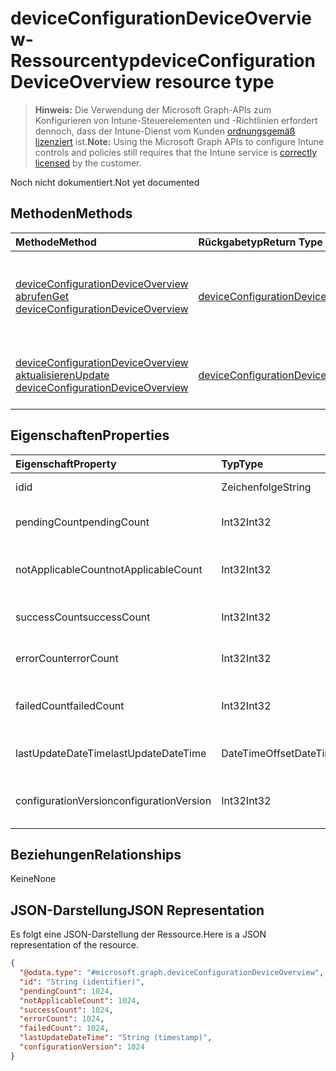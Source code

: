 # <a name="deviceconfigurationdeviceoverview-resource-type"></a><span data-ttu-id="b1a13-101">deviceConfigurationDeviceOverview-Ressourcentyp</span><span class="sxs-lookup"><span data-stu-id="b1a13-101">deviceConfigurationDeviceOverview resource type</span></span>

> <span data-ttu-id="b1a13-102">**Hinweis:** Die Verwendung der Microsoft Graph-APIs zum Konfigurieren von Intune-Steuerelementen und -Richtlinien erfordert dennoch, dass der Intune-Dienst vom Kunden [ordnungsgemäß lizenziert](https://go.microsoft.com/fwlink/?linkid=839381) ist.</span><span class="sxs-lookup"><span data-stu-id="b1a13-102">**Note:** Using the Microsoft Graph APIs to configure Intune controls and policies still requires that the Intune service is [correctly licensed](https://go.microsoft.com/fwlink/?linkid=839381) by the customer.</span></span>

<span data-ttu-id="b1a13-103">Noch nicht dokumentiert.</span><span class="sxs-lookup"><span data-stu-id="b1a13-103">Not yet documented</span></span>
## <a name="methods"></a><span data-ttu-id="b1a13-104">Methoden</span><span class="sxs-lookup"><span data-stu-id="b1a13-104">Methods</span></span>
|<span data-ttu-id="b1a13-105">Methode</span><span class="sxs-lookup"><span data-stu-id="b1a13-105">Method</span></span>|<span data-ttu-id="b1a13-106">Rückgabetyp</span><span class="sxs-lookup"><span data-stu-id="b1a13-106">Return Type</span></span>|<span data-ttu-id="b1a13-107">Beschreibung</span><span class="sxs-lookup"><span data-stu-id="b1a13-107">Description</span></span>|
|:---|:---|:---|
|[<span data-ttu-id="b1a13-108">deviceConfigurationDeviceOverview abrufen</span><span class="sxs-lookup"><span data-stu-id="b1a13-108">Get deviceConfigurationDeviceOverview</span></span>](../api/intune_deviceconfig_deviceconfigurationdeviceoverview_get.md)|[<span data-ttu-id="b1a13-109">deviceConfigurationDeviceOverview</span><span class="sxs-lookup"><span data-stu-id="b1a13-109">deviceConfigurationDeviceOverview</span></span>](../resources/intune_deviceconfig_deviceconfigurationdeviceoverview.md)|<span data-ttu-id="b1a13-110">Lesen von Eigenschaften und Beziehungen des [deviceConfigurationDeviceOverview](../resources/intune_deviceconfig_deviceconfigurationdeviceoverview.md)-Objekts.</span><span class="sxs-lookup"><span data-stu-id="b1a13-110">Read properties and relationships of the [deviceConfigurationDeviceOverview](../resources/intune_deviceconfig_deviceconfigurationdeviceoverview.md) object.</span></span>|
|[<span data-ttu-id="b1a13-111">deviceConfigurationDeviceOverview aktualisieren</span><span class="sxs-lookup"><span data-stu-id="b1a13-111">Update deviceConfigurationDeviceOverview</span></span>](../api/intune_deviceconfig_deviceconfigurationdeviceoverview_update.md)|[<span data-ttu-id="b1a13-112">deviceConfigurationDeviceOverview</span><span class="sxs-lookup"><span data-stu-id="b1a13-112">deviceConfigurationDeviceOverview</span></span>](../resources/intune_deviceconfig_deviceconfigurationdeviceoverview.md)|<span data-ttu-id="b1a13-113">Aktualisieren der Eigenschaften eines [deviceConfigurationDeviceOverview](../resources/intune_deviceconfig_deviceconfigurationdeviceoverview.md)-Objekts.</span><span class="sxs-lookup"><span data-stu-id="b1a13-113">Update the properties of a [deviceConfigurationDeviceOverview](../resources/intune_deviceconfig_deviceconfigurationdeviceoverview.md) object.</span></span>|

## <a name="properties"></a><span data-ttu-id="b1a13-114">Eigenschaften</span><span class="sxs-lookup"><span data-stu-id="b1a13-114">Properties</span></span>
|<span data-ttu-id="b1a13-115">Eigenschaft</span><span class="sxs-lookup"><span data-stu-id="b1a13-115">Property</span></span>|<span data-ttu-id="b1a13-116">Typ</span><span class="sxs-lookup"><span data-stu-id="b1a13-116">Type</span></span>|<span data-ttu-id="b1a13-117">Beschreibung</span><span class="sxs-lookup"><span data-stu-id="b1a13-117">Description</span></span>|
|:---|:---|:---|
|<span data-ttu-id="b1a13-118">id</span><span class="sxs-lookup"><span data-stu-id="b1a13-118">id</span></span>|<span data-ttu-id="b1a13-119">Zeichenfolge</span><span class="sxs-lookup"><span data-stu-id="b1a13-119">String</span></span>|<span data-ttu-id="b1a13-120">Schlüssel der Entität</span><span class="sxs-lookup"><span data-stu-id="b1a13-120">Key of the entity.</span></span>|
|<span data-ttu-id="b1a13-121">pendingCount</span><span class="sxs-lookup"><span data-stu-id="b1a13-121">pendingCount</span></span>|<span data-ttu-id="b1a13-122">Int32</span><span class="sxs-lookup"><span data-stu-id="b1a13-122">Int32</span></span>|<span data-ttu-id="b1a13-123">Anzahl der ausstehenden Geräte</span><span class="sxs-lookup"><span data-stu-id="b1a13-123">Number of pending devices</span></span>|
|<span data-ttu-id="b1a13-124">notApplicableCount</span><span class="sxs-lookup"><span data-stu-id="b1a13-124">notApplicableCount</span></span>|<span data-ttu-id="b1a13-125">Int32</span><span class="sxs-lookup"><span data-stu-id="b1a13-125">Int32</span></span>|<span data-ttu-id="b1a13-126">Anzahl der ausgenommenen Geräte</span><span class="sxs-lookup"><span data-stu-id="b1a13-126">Number of not applicable devices</span></span>|
|<span data-ttu-id="b1a13-127">successCount</span><span class="sxs-lookup"><span data-stu-id="b1a13-127">successCount</span></span>|<span data-ttu-id="b1a13-128">Int32</span><span class="sxs-lookup"><span data-stu-id="b1a13-128">Int32</span></span>|<span data-ttu-id="b1a13-129">Anzahl der erfolgreichen Geräte</span><span class="sxs-lookup"><span data-stu-id="b1a13-129">Number of succeeded devices</span></span>|
|<span data-ttu-id="b1a13-130">errorCount</span><span class="sxs-lookup"><span data-stu-id="b1a13-130">errorCount</span></span>|<span data-ttu-id="b1a13-131">Int32</span><span class="sxs-lookup"><span data-stu-id="b1a13-131">Int32</span></span>|<span data-ttu-id="b1a13-132">Anzahl der fehlerhaften Geräte</span><span class="sxs-lookup"><span data-stu-id="b1a13-132">Number of error devices</span></span>|
|<span data-ttu-id="b1a13-133">failedCount</span><span class="sxs-lookup"><span data-stu-id="b1a13-133">failedCount</span></span>|<span data-ttu-id="b1a13-134">Int32</span><span class="sxs-lookup"><span data-stu-id="b1a13-134">Int32</span></span>|<span data-ttu-id="b1a13-135">Anzahl der fehlgeschlagenen Geräte</span><span class="sxs-lookup"><span data-stu-id="b1a13-135">Number of failed devices</span></span>|
|<span data-ttu-id="b1a13-136">lastUpdateDateTime</span><span class="sxs-lookup"><span data-stu-id="b1a13-136">lastUpdateDateTime</span></span>|<span data-ttu-id="b1a13-137">DateTimeOffset</span><span class="sxs-lookup"><span data-stu-id="b1a13-137">DateTimeOffset</span></span>|<span data-ttu-id="b1a13-138">Datum und Uhrzeit der letzten Aktualisierung</span><span class="sxs-lookup"><span data-stu-id="b1a13-138">Last update time</span></span>|
|<span data-ttu-id="b1a13-139">configurationVersion</span><span class="sxs-lookup"><span data-stu-id="b1a13-139">configurationVersion</span></span>|<span data-ttu-id="b1a13-140">Int32</span><span class="sxs-lookup"><span data-stu-id="b1a13-140">Int32</span></span>|<span data-ttu-id="b1a13-141">Version der Richtlinie für diese Übersicht</span><span class="sxs-lookup"><span data-stu-id="b1a13-141">Version of the policy for that overview</span></span>|

## <a name="relationships"></a><span data-ttu-id="b1a13-142">Beziehungen</span><span class="sxs-lookup"><span data-stu-id="b1a13-142">Relationships</span></span>
<span data-ttu-id="b1a13-143">Keine</span><span class="sxs-lookup"><span data-stu-id="b1a13-143">None</span></span>
## <a name="json-representation"></a><span data-ttu-id="b1a13-144">JSON-Darstellung</span><span class="sxs-lookup"><span data-stu-id="b1a13-144">JSON Representation</span></span>
<span data-ttu-id="b1a13-145">Es folgt eine JSON-Darstellung der Ressource.</span><span class="sxs-lookup"><span data-stu-id="b1a13-145">Here is a JSON representation of the resource.</span></span>
<!--{
  "blockType": "resource",
  "keyProperty": "id",
  "baseType": "microsoft.graph.entity",
  "@odata.type": "microsoft.graph.deviceConfigurationDeviceOverview"
}-->
``` json
{
  "@odata.type": "#microsoft.graph.deviceConfigurationDeviceOverview",
  "id": "String (identifier)",
  "pendingCount": 1024,
  "notApplicableCount": 1024,
  "successCount": 1024,
  "errorCount": 1024,
  "failedCount": 1024,
  "lastUpdateDateTime": "String (timestamp)",
  "configurationVersion": 1024
}
```



